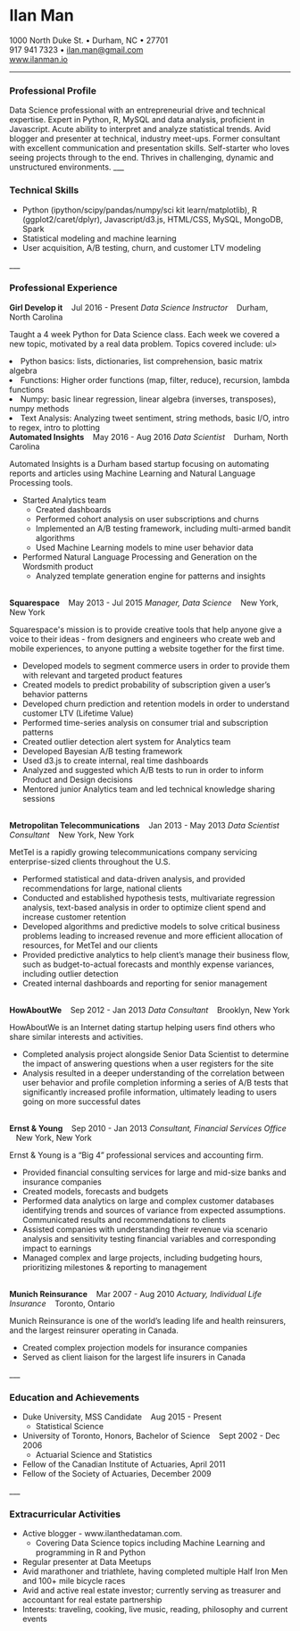 # Ilan Man
1000 North Duke St. &bull; Durham, NC &bull; 27701<br>
917 941 7323 &bull; ilan.man@gmail.com<br>
<a href="http://www.ilanman.io">www.ilanman.io</a><br>
___
<h3>Professional Profile</h3>
Data Science professional with an entrepreneurial drive and technical expertise. Expert in Python, R, MySQL and data analysis, proficient in Javascript. Acute ability to interpret and analyze statistical trends. Avid blogger and presenter at technical, industry meet-ups. Former consultant with excellent communication and presentation skills. Self-starter who loves seeing projects through to the end. Thrives in challenging, dynamic and unstructured environments.
___
<h3>Technical Skills</h3>
<ul>
<li>Python (ipython/scipy/pandas/numpy/sci kit learn/matplotlib), R (ggplot2/caret/dplyr), Javascript/d3.js, HTML/CSS, MySQL, MongoDB, Spark<br>
<li>Statistical modeling and machine learning<br>
<li>User acquisition, A/B testing, churn, and customer LTV modeling
</ul>
___
<h3>Professional Experience</h3>
<strong>Girl Develop it</strong> &nbsp;&nbsp; Jul 2016 - Present
<em>Data Science Instructor</em> &nbsp;&nbsp; Durham, North Carolina

Taught a 4 week Python for Data Science class. Each week we covered a new topic, motivated by a real data problem. Topics covered include:
ul>
<li>Python basics: lists, dictionaries, list comprehension, basic matrix algebra
<li>Functions: Higher order functions (map, filter, reduce), recursion, lambda functions
<li>Numpy: basic linear regression, linear algebra (inverses, transposes), numpy methods
<li>Text Analysis: Analyzing tweet sentiment, string methods, basic I/O, intro to regex, intro to plotting
</ul>

<br>
<strong>Automated Insights</strong> &nbsp;&nbsp; May 2016 - Aug 2016
<em>Data Scientist</em> &nbsp;&nbsp; Durham, North Carolina

Automated Insights is a Durham based startup focusing on automating reports and articles using Machine Learning and Natural Language Processing tools.
<ul>
<li>Started Analytics team
 <ul>
 <li>Created dashboards
 <li>Performed cohort analysis on user subscriptions and churns
 <li>Implemented an A/B testing framework, including multi-armed bandit algorithms
 <li>Used Machine Learning models to mine user behavior data
 </ul>
<li>Performed Natural Language Processing and Generation on the Wordsmith product
 <ul>
 <li>Analyzed template generation engine for patterns and insights
 </ul>
</ul>

<br>
<strong>Squarespace</strong> &nbsp;&nbsp; May 2013 - Jul 2015  
<em>Manager, Data Science</em> &nbsp;&nbsp; New York, New York 

Squarespace's mission is to provide creative tools that help anyone give a voice to their ideas - from designers and engineers who create web and mobile experiences, to anyone putting a website together for the first time.<br>
<ul>
<li>Developed models to segment commerce users in order to provide them with relevant and targeted product features<br>
<li>Created models to predict probability of subscription given a user’s behavior patterns<br>
<li>Developed churn prediction and retention models in order to understand customer LTV (Lifetime Value)<br>
<li>Performed time-series analysis on consumer trial and subscription patterns<br>
<li>Created outlier detection alert system for Analytics team<br>
<li>Developed Bayesian A/B testing framework<br>
<li>Used d3.js to create internal, real time dashboards<br>
<li>Analyzed and suggested which A/B tests to run in order to inform Product and Design decisions<br>
<li>Mentored junior Analytics team and led technical knowledge sharing sessions<br>
</ul>
<br>
<strong>Metropolitan Telecommunications</strong> &nbsp;&nbsp; Jan 2013 - May 2013  
<em>Data Scientist Consultant</em> &nbsp;&nbsp; New York, New York  

MetTel is a rapidly growing telecommunications company servicing enterprise-sized clients throughout the U.S.<br>
<ul>
<li>Performed statistical and data-driven analysis, and provided recommendations for large, national clients<br>
<li>Conducted and established hypothesis tests, multivariate regression analysis, text-based analysis in order to optimize client spend and increase customer retention<br>
<li>Developed algorithms and predictive models to solve critical business problems leading to increased revenue and more efficient allocation of resources, for MetTel and our clients<br>
<li>Provided predictive analytics to help client’s manage their business flow, such as budget-to-actual forecasts and monthly expense variances, including outlier detection<br>
<li>Created internal dashboards and reporting for senior management<br>
</ul>
<br>
<strong>HowAboutWe</strong> &nbsp;&nbsp; Sep 2012 - Jan 2013  
<em>Data Consultant</em> &nbsp;&nbsp; Brooklyn, New York  

HowAboutWe is an Internet dating startup helping users find others who share similar interests and activities.<br>
<ul>
<li>Completed analysis project alongside Senior Data Scientist to determine the impact of answering questions when a user registers for the site<br>
<li>Analysis resulted in a deeper understanding of the correlation between user behavior and profile completion informing a series of A/B tests that significantly increased profile information, ultimately leading to users going on more successful dates<br>
</ul>
<br>
<strong>Ernst &amp; Young</strong> &nbsp;&nbsp; Sep 2010 - Jan 2013  
<em>Consultant, Financial Services Office</em> &nbsp;&nbsp; New York, New York  

Ernst &amp; Young is a “Big 4” professional services and accounting firm.<br>
<ul>
<li>Provided financial consulting services for large and mid-size banks and insurance companies<br>
<li>Created models, forecasts and budgets<br>
<li>Performed data analytics on large and complex customer databases identifying trends and sources of variance from expected assumptions. Communicated results and recommendations to clients<br>
<li>Assisted companies with understanding their revenue via scenario analysis and sensitivity testing financial variables and corresponding impact to earnings<br>
<li>Managed complex and large projects, including budgeting hours, prioritizing milestones &amp; reporting to management<br>
</ul>
<br>
<strong>Munich Reinsurance</strong> &nbsp;&nbsp; Mar 2007 - Aug 2010  
<em>Actuary, Individual Life Insurance</em> &nbsp;&nbsp; Toronto, Ontario

Munich Reinsurance is one of the world’s leading life and health reinsurers, and the largest reinsurer operating in Canada.<br>
<ul>
<li>Created complex projection models for insurance companies<br>
<li>Served as client liaison for the largest life insurers in Canada<br>
</ul>
___
<h3>Education and Achievements</h3>
<ul>
<li>Duke University, MSS Candidate &nbsp;&nbsp; Aug 2015 - Present
 <ul>
 <li>Statistical Science
 </ul>
<li>University of Toronto, Honors, Bachelor of Science &nbsp;&nbsp; Sept 2002 - Dec 2006
 <ul>
 <li>Actuarial Science and Statistics
 </ul>
<li>Fellow of the Canadian Institute of Actuaries, April 2011
<li>Fellow of the Society of Actuaries, December 2009
</ul>
___
<h3>Extracurricular Activities</h3>
<ul>
<li>Active blogger - www.ilanthedataman.com. 
 <ul>
 <li>Covering Data Science topics including Machine Learning and programming in R and Python
 </ul>
<li>Regular presenter at Data Meetups
<li>Avid marathoner and triathlete, having completed multiple Half Iron Men and 100+ mile bicycle races
<li>Avid and active real estate investor; currently serving as treasurer and accountant for real estate partnership
<li>Interests: traveling, cooking, live music, reading, philosophy and current events
</ul>

